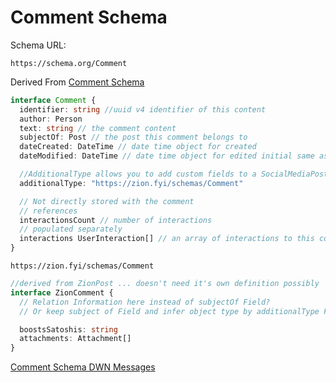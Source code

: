 # Comment Schema

Schema URL:
```
https://schema.org/Comment
```
Derived From [Comment Schema](https://schema.org/Comment)

```ts
interface Comment {
  identifier: string //uuid v4 identifier of this content
  author: Person
  text: string // the comment content
  subjectOf: Post // the post this comment belongs to
  dateCreated: DateTime // date time object for created
  dateModified: DateTime // date time object for edited initial same as created

  //AdditionalType allows you to add custom fields to a SocialMediaPosting
  additionalType: "https://zion.fyi/schemas/Comment"

  // Not directly stored with the comment
  // references
  interactionsCount // number of interactions
  // populated separately 
  interactions UserInteraction[] // an array of interactions to this comment
}
```

```
https://zion.fyi/schemas/Comment
```

```ts
//derived from ZionPost ... doesn't need it's own definition possibly
interface ZionComment {
  // Relation Information here instead of subjectOf Field? 
  // Or keep subject of Field and infer object type by additionalType Field

  boostsSatoshis: string
  attachments: Attachment[]
}
```

[Comment Schema DWN Messages](../d-web-nodes/comment/)